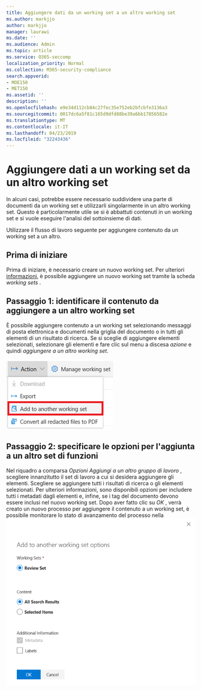```yaml
---
title: Aggiungere dati da un working set a un altro working set
ms.author: markjjo
author: markjjo
manager: laurawi
ms.date: ''
ms.audience: Admin
ms.topic: article
ms.service: O365-seccomp
localization_priority: Normal
ms.collection: M365-security-compliance
search.appverid:
- MOE150
- MET150
ms.assetid: ''
description: ''
ms.openlocfilehash: e9e34d112cb84c27fec35e752eb2bfcbfe3136a3
ms.sourcegitcommit: 0017dc6a5f81c165d9dfd88be39a6bb17856582e
ms.translationtype: MT
ms.contentlocale: it-IT
ms.lasthandoff: 04/23/2019
ms.locfileid: "32243436"
---
```

# <a name="add-data-to-a-working-set-from-another-working-set"></a>Aggiungere dati a un working set da un altro working set
In alcuni casi, potrebbe essere necessario suddividere una parte di documenti da un working set e utilizzarli singolarmente in un altro working set.  Questo è particolarmente utile se si è abbattuti contenuti in un working set e si vuole eseguire l'analisi del sottoinsieme di dati.

Utilizzare il flusso di lavoro seguente per aggiungere contenuto da un working set a un altro.

## <a name="before-you-start"></a>Prima di iniziare
Prima di iniziare, è necessario creare un nuovo working set.  Per ulteriori [informazioni](https://docs.microsoft.com/en-us/office365/securitycompliance/compliance20/managing-working-sets), è possibile aggiungere un nuovo working set tramite la scheda *working sets* .

## <a name="step-1-identify-content-to-add-to-another-working-set"></a>Passaggio 1: identificare il contenuto da aggiungere a un altro working set
È possibile aggiungere contenuto a un working set selezionando messaggi di posta elettronica e documenti nella griglia del documento o in tutti gli elementi di un risultato di ricerca.  Se si sceglie di aggiungere elementi selezionati, selezionare gli elementi e fare clic sul menu a discesa *azione* e quindi *aggiungere a un altro working set*.

![Aggiungi a un altro working set](../media/64f2a4d4-eba3-4ab3-a3ba-d519feea3142.png)

## <a name="step-2-specify-options-for-adding-to-another-workings-set"></a>Passaggio 2: specificare le opzioni per l'aggiunta a un altro set di funzioni
Nel riquadro a comparsa *Opzioni Aggiungi a un altro gruppo di lavoro* , scegliere innanzitutto il set di lavoro a cui si desidera aggiungere gli elementi.  Scegliere se aggiungere tutti i risultati di ricerca o gli elementi selezionati.  Per ulteriori informazioni, sono disponibili opzioni per includere tutti i metadati dagli elementi e, infine, se i tag del documento devono essere inclusi nel nuovo working set.  Dopo aver fatto clic su *OK* , verrà creato un nuovo processo per aggiungere il contenuto a un working set, è possibile monitorare lo stato di avanzamento del processo nella ![scheda [processi](https://docs.microsoft.com/en-us/office365/securitycompliance/compliance20/managing-jobs-ediscovery20) . aggiungere a un altro working set](../media/6440ee44-68fd-44d7-b43a-3a477345525c.png)
